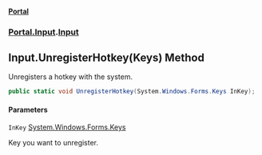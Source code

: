 #### [Portal](index.md 'index')
### [Portal.Input](Portal.Input.md 'Portal.Input').[Input](Input.md 'Portal.Input.Input')

## Input.UnregisterHotkey(Keys) Method

Unregisters a hotkey with the system.

```csharp
public static void UnregisterHotkey(System.Windows.Forms.Keys InKey);
```
#### Parameters

<a name='Portal.Input.Input.UnregisterHotkey(System.Windows.Forms.Keys).InKey'></a>

`InKey` [System.Windows.Forms.Keys](https://docs.microsoft.com/en-us/dotnet/api/System.Windows.Forms.Keys 'System.Windows.Forms.Keys')

Key you want to unregister.
